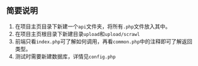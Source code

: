 ## 简要说明

1. 在项目主页目录下新建一个`api`文件夹，将所有`.php`文件放入其中。  
2. 在项目主页根目录下新建目录`upload`和`upload/scrawl`
3. 前端只看`index.php`可了解如何调用，再看`common.php`中的注释即可了解返回类型。
4. 测试时需要新建数据库，详情见`config.php`